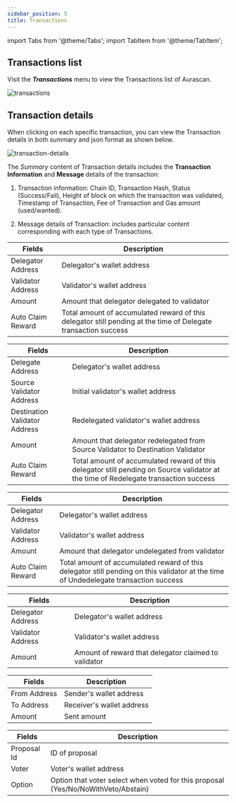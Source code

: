 ```yaml
---
sidebar_position: 5
title: Transactions
---
```


import Tabs from '@theme/Tabs';
import TabItem from '@theme/TabItem';

## Transactions list

Visit the **_Transactions_** menu to view the Transactions list of Aurascan.

<div id="img-wrapper">
    <img src="/img/aurascan/transaction_list.png" alt="transactions"/>
</div>

## Transaction details

When clicking on each specific transaction, you can view the Transaction details in both summary and json format as shown below.

<div id="img-wrapper">
    <img src="/img/aurascan/transaction_detail.png" alt="transaction-details"/>
</div>

The *Summary* content of Transaction details includes the **Transaction Information** and **Message** details of the transaction:

1. Transaction information: Chain ID, Transaction Hash, Status (Success/Fail), Height of block on which the transaction was validated, Timestamp of Transaction, Fee of Transaction and Gas amount (used/wanted).

2. Message details of Transaction: includes particular content corresponding with each type of Transactions.


<Tabs>
  <TabItem value="delegate" label="Delegate">

|Fields|Description|
|------|------------|
|Delegator Address| Delegator's wallet address|
|Validator Address| Validator's wallet address|
|Amount| Amount that delegator delegated to validator|
|Auto Claim Reward| Total amount of accumulated reward of this delegator still pending at the time of Delegate transaction success|

  </TabItem>
  <TabItem value="redelegate" label="Redelegate">

|Fields|Description|
|------|------------|
|Delegate Address | Delegator's wallet address|
|Source Validator Address | Initial validator's wallet address|
|Destination Validator Address | Redelegated validator's wallet address|
|Amount | Amount that delegator redelegated from Source Validator to Destination Validator|
|Auto Claim Reward | Total amount of accumulated reward of this delegator still pending on Source validator at the time of Redelegate transaction success|

  </TabItem>
  <TabItem value="undelegate" label="Undelegate">

|Fields|Description|
|------|------------|
|Delegator Address | Delegator's wallet address|
|Validator Address | Validator's wallet address|
|Amount | Amount that delegator undelegated from validator|
|Auto Claim Reward | Total amount of accumulated reward of this delegator still pending on this validator at the time of Undedelegate transaction success|

  </TabItem>
  <TabItem value="get-reward" label="Get Reward">

|Fields|Description|
|------|------------|
|Delegator Address | Delegator's wallet address|
|Validator Address | Validator's wallet address|
|Amount | Amount of reward that delegator claimed to validator|

  </TabItem>
  <TabItem value="send" label="Send">

|Fields|Description|
|------|------------|
|From Address | Sender's wallet address|
|To Address | Receiver's wallet address|
|Amount | Sent amount|

  </TabItem>
  <TabItem value="vote" label="Vote">

|Fields|Description|
|------|------------|
|Proposal Id | ID of proposal|
|Voter | Voter's wallet address|
|Option | Option that voter select when voted for this proposal (Yes/No/NoWithVeto/Abstain)|	


  </TabItem>
</Tabs>

